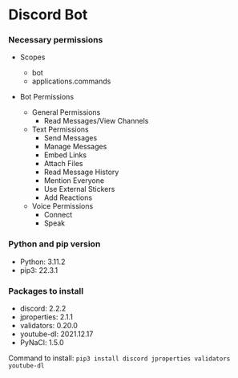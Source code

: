 # Discord Bot

### Necessary permissions
* Scopes
    * bot
    * applications.commands

* Bot Permissions
    * General Permissions
        * Read Messages/View Channels
    * Text Permissions
        * Send Messages
        * Manage Messages
        * Embed Links
        * Attach Files
        * Read Message History
        * Mention Everyone
        * Use External Stickers
        * Add Reactions
    * Voice Permissions
        * Connect
        * Speak

### Python and pip version
* Python: 3.11.2
* pip3: 22.3.1

### Packages to install
* discord: 2.2.2
* jproperties: 2.1.1
* validators: 0.20.0
* youtube-dl: 2021.12.17
* PyNaCl: 1.5.0

Command to install: `pip3 install discord jproperties validators youtube-dl`